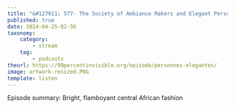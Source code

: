 ```yaml
---
title: "&#127911; 577- The Society of Ambiance Makers and Elegant Persons"
published: true
date: 2024-04-25-02-56
taxonomy:
    category:
        - stream
    tag:
        - podcasts
theurl: https://99percentinvisible.org/episode/personnes-elegantes/
image: artwork-resized.PNG
template: listen
---
```


Episode summary: Bright, flamboyant central African fashion
